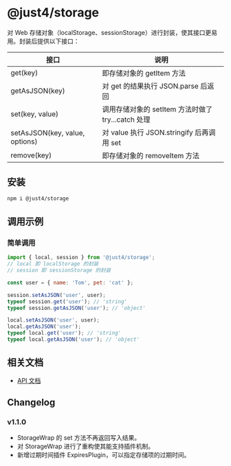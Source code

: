 # @just4/storage

对 Web 存储对象（localStorage、sessionStorage）进行封装，使其接口更易用。封装后提供以下接口：

| 接口 | 说明 |
| --- | --- |
| get(key) | 即存储对象的 getItem 方法 |
| getAsJSON(key) | 对 get 的结果执行 JSON.parse 后返回 |
| set(key, value) | 调用存储对象的 setItem 方法时做了 try...catch 处理 |
| setAsJSON(key, value, options) | 对 value 执行 JSON.stringify 后再调用 set |
| remove(key) | 即存储对象的 removeItem 方法 |

## 安装

```bash
npm i @just4/storage
```

## 调用示例

### 简单调用

```javascript
import { local, session } from '@just4/storage';
// local 即 localStorage 的封装
// session 即 sessionStorage 的封装

const user = { name: 'Tom', pet: 'cat' };

session.setAsJSON('user', user);
typeof session.get('user'); // 'string'
typeof session.getAsJSON('user'); // 'object'

local.setAsJSON('user', user);
local.getAsJSON('user');
typeof local.get('user'); // 'string'
typeof local.getAsJSON('user'); // 'object'
```

## 相关文档
- [API 文档](https://heeroluo.github.io/just4/storage/modules/index.html)

## Changelog

### v1.1.0

- StorageWrap 的 set 方法不再返回写入结果。
- 对 StorageWrap 进行了重构使其能支持插件机制。
- 新增过期时间插件 ExpiresPlugin，可以指定存储项的过期时间。
